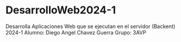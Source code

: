 # DesarrolloWeb2024-1
Desarrolla Aplicaciones Web que se ejecutan en el servidor (Backent) 2024-1
Alumno:
Diego Angel Chavez Guerra
Grupo:
3AVP
